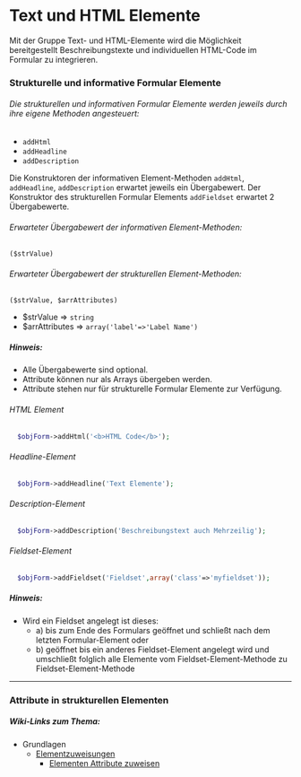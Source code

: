# Text und HTML Elemente


Mit der Gruppe Text- und HTML-Elemente wird die Möglichkeit bereitgestellt Beschreibungstexte und individuellen HTML-Code im Formular zu integrieren.


### Strukturelle und informative Formular Elemente


###### Die strukturellen und informativen Formular Elemente werden jeweils durch ihre eigene Methoden angesteuert:


* `addHtml`
* `addHeadline`
* `addDescription`


Die Konstruktoren der informativen Element-Methoden `addHtml`, `addHeadline`, `addDescription` erwartet jeweils ein Übergabewert. Der Konstruktor des strukturellen Formular Elements `addFieldset` erwartet 2 Übergabewerte.


###### Erwarteter Übergabewert der informativen Element-Methoden:


`($strValue)`


###### Erwarteter Übergabewert der strukturellen Element-Methoden:


`($strValue, $arrAttributes)`


* $strValue => `string`
* $arrAttributes => `array('label'=>'Label Name')`


##### Hinweis:


* Alle Übergabewerte sind optional.
* Attribute können nur als Arrays übergeben werden.
* Attribute stehen nur für strukturelle Formular Elemente zur Verfügung.


###### HTML Element


```php
  $objForm->addHtml('<b>HTML Code</b>');
```


###### Headline-Element


```php
  $objForm->addHeadline('Text Elemente');
```


###### Description-Element


```php
  $objForm->addDescription('Beschreibungstext auch Mehrzeilig');
```

###### Fieldset-Element


```php
  $objForm->addFieldset('Fieldset',array('class'=>'myfieldset'));
```


##### Hinweis: 


* Wird ein Fieldset angelegt ist dieses:
	- a) bis zum Ende des Formulars geöffnet und schließt nach dem letzten Formular-Element oder 
	- b) geöffnet bis ein anderes Fieldset-Element angelegt wird und umschließt folglich alle Elemente vom Fieldset-Element-Methode zu Fieldset-Element-Methode


***


### Attribute in strukturellen Elementen


##### Wiki-Links zum Thema:


* Grundlagen
  * [Elementzuweisungen](https://github.com/FriendsOfREDAXO/mform/wiki/Elementzuweisungen)
  	  * [Elementen Attribute zuweisen](https://github.com/FriendsOfREDAXO/mform/wiki/Elementen-Attribute-zuweisen)
